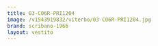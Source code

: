 ```yaml
---
title: 03-C06R-PRI1204
image: /v1543919832/viterbo/03-C06R-PRI1204.jpg
brand: scribano-1966
layout: vestito
---
```


